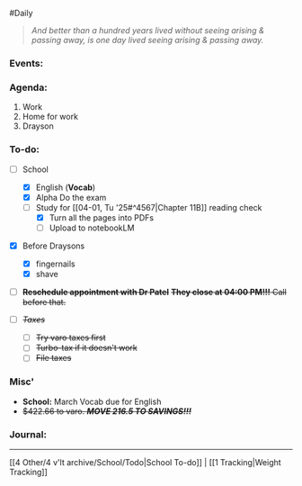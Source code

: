 #Daily
>*And better than a hundred years lived without seeing arising & passing away, is one day lived seeing arising & passing away.*
### Events:


### Agenda:
1. Work
2. Home for work
3. Drayson

### To-do:
- [ ] School
	- [x] English (**Vocab**)
	- [x] Alpha
		Do the exam
	- [ ] Study for [[04-01, Tu '25#^4567|Chapter 11B]] reading check
		- [x] Turn all the pages into PDFs
		- [ ] Upload to notebookLM

- [x] Before Draysons
	- [x] fingernails
	- [x] shave

- [ ] ~~**Reschedule appointment with Dr Patel**~~ 
	~~**They close at 04:00 PM!!!** Call before that.~~

- [ ] ~~*Taxes*~~
	- [ ] ~~Try varo taxes first~~
	- [ ] ~~Turbo-tax if it doesn't work~~
	- [ ] ~~File taxes~~

### Misc'
- **School:** March Vocab due for English
- ~~$422.66 to varo. ***MOVE 216.5 TO SAVINGS!!!***~~ 
### Journal:


---
[[4 Other/4 v'lt archive/School/Todo|School To-do]] | [[1 Tracking|Weight Tracking]]